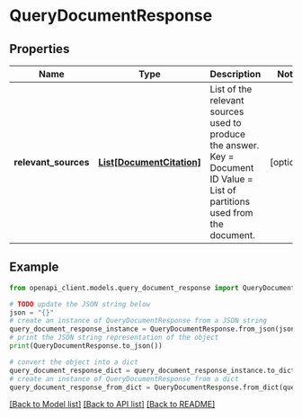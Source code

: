 # QueryDocumentResponse


## Properties

Name | Type | Description | Notes
------------ | ------------- | ------------- | -------------
**relevant_sources** | [**List[DocumentCitation]**](DocumentCitation.md) | List of the relevant sources used to produce the answer.  Key &#x3D; Document ID  Value &#x3D; List of partitions used from the document. | [optional] 

## Example

```python
from openapi_client.models.query_document_response import QueryDocumentResponse

# TODO update the JSON string below
json = "{}"
# create an instance of QueryDocumentResponse from a JSON string
query_document_response_instance = QueryDocumentResponse.from_json(json)
# print the JSON string representation of the object
print(QueryDocumentResponse.to_json())

# convert the object into a dict
query_document_response_dict = query_document_response_instance.to_dict()
# create an instance of QueryDocumentResponse from a dict
query_document_response_from_dict = QueryDocumentResponse.from_dict(query_document_response_dict)
```
[[Back to Model list]](../README.md#documentation-for-models) [[Back to API list]](../README.md#documentation-for-api-endpoints) [[Back to README]](../README.md)


